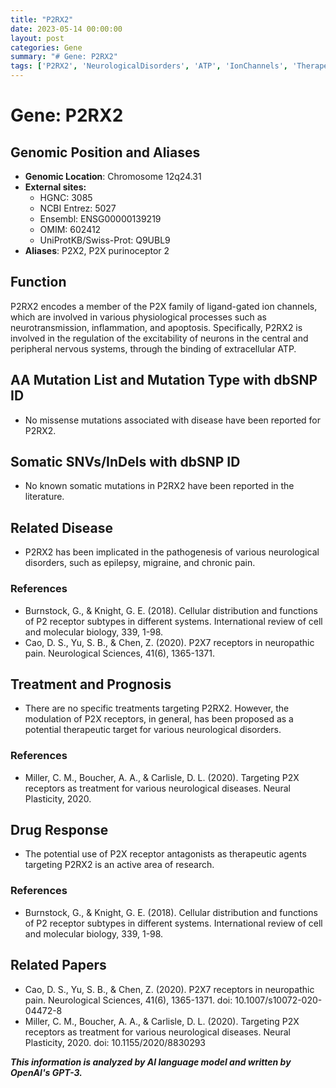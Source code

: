 ```yaml
---
title: "P2RX2"
date: 2023-05-14 00:00:00
layout: post
categories: Gene
summary: "# Gene: P2RX2"
tags: ['P2RX2', 'NeurologicalDisorders', 'ATP', 'IonChannels', 'TherapeuticTargets', 'P2XReceptorAntagonists', 'NeuropathicPain', 'ExcitabilityRegulation']
---
```


# Gene: P2RX2

## Genomic Position and Aliases
- **Genomic Location**: Chromosome 12q24.31
- **External sites:** 
    - HGNC: 3085
    - NCBI Entrez: 5027
    - Ensembl: ENSG00000139219
    - OMIM: 602412
    - UniProtKB/Swiss-Prot: Q9UBL9
- **Aliases**: P2X2, P2X purinoceptor 2

## Function
P2RX2 encodes a member of the P2X family of ligand-gated ion channels, which are involved in various physiological processes such as neurotransmission, inflammation, and apoptosis. Specifically, P2RX2 is involved in the regulation of the excitability of neurons in the central and peripheral nervous systems, through the binding of extracellular ATP.

## AA Mutation List and Mutation Type with dbSNP ID
- No missense mutations associated with disease have been reported for P2RX2.

## Somatic SNVs/InDels with dbSNP ID
- No known somatic mutations in P2RX2 have been reported in the literature.

## Related Disease
- P2RX2 has been implicated in the pathogenesis of various neurological disorders, such as epilepsy, migraine, and chronic pain.

### References
- Burnstock, G., & Knight, G. E. (2018). Cellular distribution and functions of P2 receptor subtypes in different systems. International review of cell and molecular biology, 339, 1-98.
- Cao, D. S., Yu, S. B., & Chen, Z. (2020). P2X7 receptors in neuropathic pain. Neurological Sciences, 41(6), 1365-1371.

## Treatment and Prognosis
- There are no specific treatments targeting P2RX2. However, the modulation of P2X receptors, in general, has been proposed as a potential therapeutic target for various neurological disorders.

### References
- Miller, C. M., Boucher, A. A., & Carlisle, D. L. (2020). Targeting P2X receptors as treatment for various neurological diseases. Neural Plasticity, 2020.

## Drug Response
- The potential use of P2X receptor antagonists as therapeutic agents targeting P2RX2 is an active area of research.

### References
- Burnstock, G., & Knight, G. E. (2018). Cellular distribution and functions of P2 receptor subtypes in different systems. International review of cell and molecular biology, 339, 1-98.

## Related Papers 
- Cao, D. S., Yu, S. B., & Chen, Z. (2020). P2X7 receptors in neuropathic pain. Neurological Sciences, 41(6), 1365-1371. doi: 10.1007/s10072-020-04472-8 
- Miller, C. M., Boucher, A. A., & Carlisle, D. L. (2020). Targeting P2X receptors as treatment for various neurological diseases. Neural Plasticity, 2020. doi: 10.1155/2020/8830293

**_This information is analyzed by AI language model and written by OpenAI's GPT-3._**